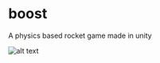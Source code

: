 # boost
A physics based rocket game made in unity

![alt text](http://i32.photobucket.com/albums/d34/robert_smith47/gamefinished_zpsufdjtqw1.png)
